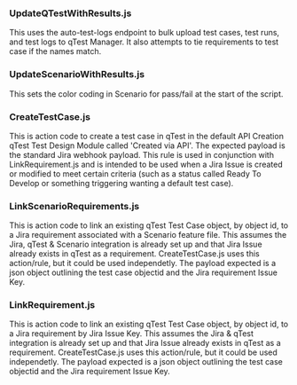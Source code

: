 ### UpdateQTestWithResults.js
This uses the auto-test-logs endpoint to bulk upload test cases, test runs, and test logs to qTest Manager. It also attempts to tie requirements to test case if the names match.

### UpdateScenarioWithResults.js
This sets the color coding in Scenario for pass/fail at the start of the script. 

### CreateTestCase.js
This is action code to create a test case in qTest in the default API Creation qTest Test Design Module called 'Created via API'. The expected payload is the standard Jira webhook payload. This rule is used in conjunction with LinkRequirement.js and is intended to be used when a Jira Issue is created or modified to meet certain criteria (such as a status called Ready To Develop or something triggering wanting a default test case).

### LinkScenarioRequirements.js
This is action code to link an existing qTest Test Case object, by object id, to a Jira requirement associated with a Scenario feature file. This assumes the Jira, qTest & Scenario integration is already set up and that Jira Issue already exists in qTest as a requirement. CreateTestCase.js uses this action/rule, but it could be used independetly. The payload expected is a json object outlining the test case objectid and the Jira requirement Issue Key.

### LinkRequirement.js
This is action code to link an existing qTest Test Case object, by object id, to a Jira requirement by Jira Issue Key. This assumes the Jira & qTest integration is already set up and that Jira Issue already exists in qTest as a requirement. CreateTestCase.js uses this action/rule, but it could be used independetly. The payload expected is a json object outlining the test case objectid and the Jira requirement Issue Key.
